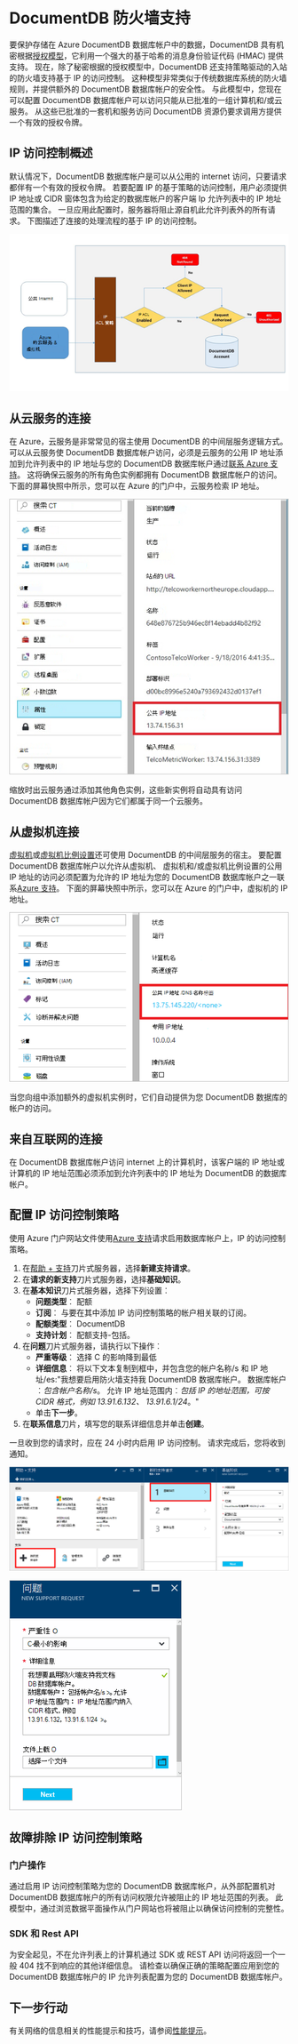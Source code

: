 <properties
    pageTitle="防火墙支持 DocumentDB |Microsoft Azure"
    description="了解如何使用 Azure DocumentDB 数据库帐户上的防火墙支持 IP 访问控制策略。"
    keywords="IP 访问控制、 防火墙支持"
    services="documentdb"
    authors="shahankur11"
    manager="jhubbard"
    editor=""
    tags="azure-resource-manager"
    documentationCenter=""/>

<tags 
    ms.service="documentdb" 
    ms.workload="data-services" 
    ms.tgt_pltfrm="na" 
    ms.devlang="na" 
    ms.topic="article" 
    ms.date="10/17/2016" 
    ms.author="ankshah; kraman"/>

# <a name="documentdb-firewall-support"></a>DocumentDB 防火墙支持

要保护存储在 Azure DocumentDB 数据库帐户中的数据，DocumentDB 具有机密根据[授权模型](https://msdn.microsoft.com/library/azure/dn783368.aspx)，它利用一个强大的基于哈希的消息身份验证代码 (HMAC) 提供支持。 现在，除了秘密根据的授权模型中，DocumentDB 还支持策略驱动的入站的防火墙支持基于 IP 的访问控制。 这种模型非常类似于传统数据库系统的防火墙规则，并提供额外的 DocumentDB 数据库帐户的安全性。 与此模型中，您现在可以配置 DocumentDB 数据库帐户可以访问只能从已批准的一组计算机和/或云服务。 从这些已批准的一套机和服务访问 DocumentDB 资源仍要求调用方提供一个有效的授权令牌。

## <a name="ip-access-control-overview"></a>IP 访问控制概述

默认情况下，DocumentDB 数据库帐户是可以从公用的 internet 访问，只要请求都伴有一个有效的授权令牌。 若要配置 IP 的基于策略的访问控制，用户必须提供 IP 地址或 CIDR 窗体包含为给定的数据库帐户的客户端 Ip 允许列表中的 IP 地址范围的集合。 一旦应用此配置时，服务器将阻止源自机此允许列表外的所有请求。  下图描述了连接的处理流程的基于 IP 的访问控制。

![显示连接的基于 IP 的访问控制过程的图示](./media/documentdb-firewall-support/documentdb-firewall-support-flow.png)

## <a name="connections-from-cloud-services"></a>从云服务的连接

在 Azure，云服务是非常常见的宿主使用 DocumentDB 的中间层服务逻辑方式。 可以从云服务使 DocumentDB 数据库帐户访问，必须是云服务的公用 IP 地址添加到允许列表中的 IP 地址与您的 DocumentDB 数据库帐户通过[联系 Azure 支持](#configure-ip-policy)。  这将确保云服务的所有角色实例都拥有 DocumentDB 数据库帐户的访问。 下面的屏幕快照中所示，您可以在 Azure 的门户中，云服务检索 IP 地址。 

![云服务在 Azure 的门户网站中显示的公用 IP 地址显示的屏幕截图](./media/documentdb-firewall-support/documentdb-public-ip-addresses.png)

缩放时出云服务通过添加其他角色实例，这些新实例将自动具有访问 DocumentDB 数据库帐户因为它们都属于同一个云服务。

## <a name="connections-from-virtual-machines"></a>从虚拟机连接

[虚拟机](https://azure.microsoft.com/services/virtual-machines/)或[虚拟机比例设置](../virtual-machine-scale-sets/virtual-machine-scale-sets-overview.md)还可使用 DocumentDB 的中间层服务的宿主。  要配置 DocumentDB 数据库帐户以允许从虚拟机、 虚拟机和/或虚拟机比例设置的公用 IP 地址的访问必须配置为允许的 IP 地址为您的 DocumentDB 数据库帐户之一联系[Azure 支持](#configure-ip-policy)。 下面的屏幕快照中所示，您可以在 Azure 的门户中，虚拟机的 IP 地址。

![显示为虚拟机的 Azure 门户显示的公共 IP 地址的屏幕截图](./media/documentdb-firewall-support/documentdb-public-ip-addresses-dns.png)

当您向组中添加额外的虚拟机实例时，它们自动提供为您 DocumentDB 数据库的帐户的访问。

## <a name="connections-from-the-internet"></a>来自互联网的连接

在 DocumentDB 数据库帐户访问 internet 上的计算机时，该客户端的 IP 地址或计算机的 IP 地址范围必须添加到允许列表中的 IP 地址为 DocumentDB 的数据库帐户。 

## <a id="configure-ip-policy"></a>配置 IP 访问控制策略

使用 Azure 门户网站文件使用[Azure 支持](https://portal.azure.com/?#blade/Microsoft_Azure_Support/HelpAndSupportBlade)请求启用数据库帐户上，IP 的访问控制策略。

1. 在[帮助 + 支持](https://portal.azure.com/?#blade/Microsoft_Azure_Support/HelpAndSupportBlade)刀片式服务器，选择**新建支持请求**。
2. 在**请求的新支持**刀片式服务器，选择**基础知识**。
3. 在**基本知识**刀片式服务器，选择下列设置︰
    - **问题类型**︰ 配额
    - **订阅**︰ 与要在其中添加 IP 访问控制策略的帐户相关联的订阅。
    - **配额类型**︰ DocumentDB
    - **支持计划**︰ 配额支持-包括。
4. 在**问题**刀片式服务器，请执行以下操作︰
    - **严重等级**︰ 选择 C 的影响降到最低
    - **详细信息**︰ 将以下文本复制到框中，并包含您的帐户名称/s 和 IP 地址/es:"我想要启用防火墙支持我 DocumentDB 数据库帐户。 数据库帐户︰*包含帐户名称/s*。 允许 IP 地址范围内︰*包括 IP 的地址范围，可按 CIDR 格式，例如 13.91.6.132、 13.91.6.1/24*。"
    - 单击**下一步**。 
5. 在**联系信息**刀片，填写您的联系详细信息并单击**创建**。 

一旦收到您的请求时，应在 24 小时内启用 IP 访问控制。 请求完成后，您将收到通知。

![帮助的屏幕截图 + 支持的刀片式服务器](./media/documentdb-firewall-support/documentdb-firewall-support-request-access.png)

![问题刀片式服务器的屏幕截图](./media/documentdb-firewall-support/documentdb-firewall-support-request-access-ticket.png)

## <a name="troubleshooting-the-ip-access-control-policy"></a>故障排除 IP 访问控制策略

### <a name="portal-operations"></a>门户操作

通过启用 IP 访问控制策略为您的 DocumentDB 数据库帐户，从外部配置机对 DocumentDB 数据库帐户的所有访问权限允许被阻止的 IP 地址范围的列表。 此模型中，通过浏览数据平面操作从门户网站也将被阻止以确保访问控制的完整性。 

### <a name="sdk--rest-api"></a>SDK 和 Rest API

为安全起见，不在允许列表上的计算机通过 SDK 或 REST API 访问将返回一个一般 404 找不到响应的其他详细信息。 请检查以确保正确的策略配置应用到您的 DocumentDB 数据库帐户的 IP 允许列表配置为您的 DocumentDB 数据库帐户。

## <a name="next-steps"></a>下一步行动

有关网络的信息相关的性能提示和技巧，请参阅[性能提示](documentdb-performance-tips.md)。